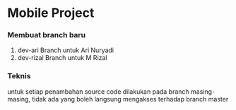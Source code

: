 # Mobile Project

### Membuat branch baru
1. dev-ari
Branch untuk Ari Nuryadi
2. dev-rizal
Branch untuk M Rizal

### Teknis
untuk setiap penambahan source code dilakukan pada branch masing-masing, tidak ada yang boleh langsung mengakses terhadap branch master
